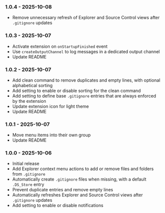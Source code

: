 ### 1.0.4 - 2025-10-08
- Remove unnecessary refresh of Explorer and Source Control views after `.gitignore` updates

### 1.0.3 - 2025-10-07
- Activate extension on `onStartupFinished` event
- Use `createOutputChannel` to log messages in a dedicated output channel
- Update README

### 1.0.2 - 2025-10-07
- Add clean command to remove duplicates and empty lines, with optional alphabetical sorting
- Add setting to enable or disable sorting for the clean command
- Add setting to define base `.gitignore` entries that are always enforced by the extension
- Update extension icon for light theme
- Update README

### 1.0.1 - 2025-10-07
- Move menu items into their own group
- Update README

### 1.0.0 - 2025-10-06
- Initial release
- Add Explorer context menu actions to add or remove files and folders from `.gitignore`
- Automatically create `.gitignore` files when missing, with a default `.DS_Store` entry
- Prevent duplicate entries and remove empty lines
- Automatically refreshes Explorer and Source Control views after `.gitignore` updates
- Add setting to enable or disable notifications